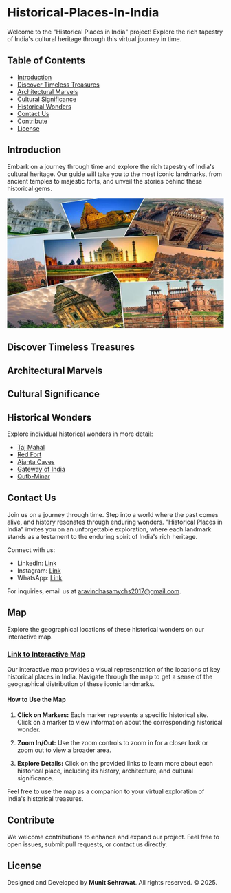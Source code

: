 # Historical-Places-In-India


Welcome to the "Historical Places in India" project! Explore the rich tapestry of India's cultural heritage through this
virtual journey in time.

## Table of Contents
- [Introduction](#introduction)
- [Discover Timeless Treasures](#discover-timeless-treasures)
- [Architectural Marvels](#architectural-marvels)
- [Cultural Significance](#cultural-significance)
- [Historical Wonders](#historical-wonders)
- [Contact Us](#contact-us)
- [Contribute](#contribute)
- [License](#license)

## Introduction

Embark on a journey through time and explore the rich tapestry of India's cultural heritage. Our guide will take you to
the most iconic landmarks, from ancient temples to majestic forts, and unveil the stories behind these historical gems.

![Historical Places in India](images/image1.jpeg)

## Discover Timeless Treasures

## Architectural Marvels



## Cultural Significance



## Historical Wonders

Explore individual historical wonders in more detail:
- [Taj Mahal](https://www.tajmahal.gov.in/)
- [Red Fort](https://asi.nic.in/red-fort-delhi/)
- [Ajanta Caves](https://asi.nic.in/ajanta-caves/)
- [Gateway of India](https://mumbaicity.gov.in/tourist-place/gateway-of-india/)
- [Qutb-Minar](https://www.delhitourism.gov.in/delhitourism/tourist_place/qutab_minar.jsp)

## Contact Us

Join us on a journey through time. Step into a world where the past comes alive, and history resonates through enduring
wonders. "Historical Places in India" invites you on an unforgettable exploration, where each landmark stands as a
testament to the enduring spirit of India's rich heritage.

Connect with us:
- LinkedIn: [Link](#)
- Instagram: [Link](#)
- WhatsApp: [Link](#)

For inquiries, email us at [aravindhasamychs2017@gmail.com](mailto:aravindhasamychs2017@gmail.com).
## Map

Explore the geographical locations of these historical wonders on our interactive map.

### [Link to Interactive Map](asset/map/map.html)

Our interactive map provides a visual representation of the locations of key historical places in India. Navigate
through the map to get a sense of the geographical distribution of these iconic landmarks.

#### How to Use the Map

1. **Click on Markers:** Each marker represents a specific historical site. Click on a marker to view information about
the corresponding historical wonder.

2. **Zoom In/Out:** Use the zoom controls to zoom in for a closer look or zoom out to view a broader area.

3. **Explore Details:** Click on the provided links to learn more about each historical place, including its history,
architecture, and cultural significance.

Feel free to use the map as a companion to your virtual exploration of India's historical treasures.







## Contribute

We welcome contributions to enhance and expand our project. Feel free to open issues, submit pull requests, or contact
us directly.

## License

Designed and Developed by **Munit Sehrawat**. All rights reserved. © 2025.
